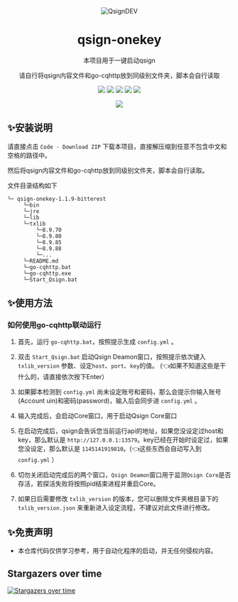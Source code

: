 <div align="center">
    <img alt="QsignDEV" src="https://qsign.dev/img/logo.png"/>

# qsign-onekey


本项目用于一键启动qsign

请自行将qsign内容文件和go-cqhttp放到同级别文件夹，脚本会自行读取<br>

<img src="https://img.shields.io/github/issues/rhwong/unidbg-fetch-qsign-onekey"> <img src="https://img.shields.io/github/forks/rhwong/unidbg-fetch-qsign-onekey"> 
<img src="https://img.shields.io/github/stars/rhwong/unidbg-fetch-qsign-onekey"> <img src="https://img.shields.io/badge/Version-1.1.9b6-blue">
<img src="https://img.shields.io/github/downloads/rhwong/unidbg-fetch-qsign-onekey/total">


<img src="https://img.shields.io/badge/Windows-x64-red?style=flat-square&logo=Windows">

</div>
<!-- projectInfo end -->

## ✨安装说明

请直接点击 `Code - Download ZIP` 下载本项目，直接解压缩到任意不包含中文和空格的路径中。

然后将qsign内容文件和go-cqhttp放到同级别文件夹，脚本会自行读取。

文件目录结构如下

```
└─ qsign-onekey-1.1.9-bitterest
     └─bin
     └─jre
     └─lib
     └─txlib
         └─8.9.70
         └─8.9.80
         └─8.9.85
         └─8.9.88
         └─...
     └─README.md
     └─go-cqhttp.bat
     └─go-cqhttp.exe
     └─Start_Qsign.bat
```

## ✨使用方法

### 如何使用go-cqhttp联动运行

1. 首先，运行 `go-cqhttp.bat`，按照提示生成 `config.yml` 。

2. 双击 `Start_Qsign.bat` 启动Qsign Deamon窗口，按照提示依次键入 `txlib_version` 参数、设定`host`、`port`、`key`的值。 (👈如果不知道这些是干什么的，请直接依次按下Enter）

3. 如果脚本检测到 `config.yml` 尚未设定账号和密码，那么会提示你输入账号(Account uin)和密码(password)，输入后会同步进 `config.yml` 。

4. 输入完成后，会启动Core窗口，用于启动Qsign Core窗口

5. 在启动完成后，qsign会告诉您当前运行api的地址，如果您没设定过host和key，那么默认是 `http://127.0.0.1:13579`。key已经在开始时设定过，如果您没设定，那么默认是 `1145141919810`。(👈这些东西会自动写入到 `config.yml` ）

6. 切勿关闭启动完成后的两个窗口，`Qsign Deamon`窗口用于监测`Qsign Core`是否存活，若探活失败将按照pid结束进程并重启Core。

7. 如果日后需要修改 `txlib_version` 的版本，您可以删除文件夹根目录下的 `txlib_version.json` 来重新进入设定流程，不建议对此文件进行修改。


## ✨免责声明

- 本仓库代码仅供学习参考，用于自动化程序的启动，并无任何侵权内容。


## Stargazers over time

[![Stargazers over time](https://starchart.cc/rhwong/unidbg-fetch-qsign-onekey.svg)](https://starchart.cc/rhwong/unidbg-fetch-qsign-onekey)

